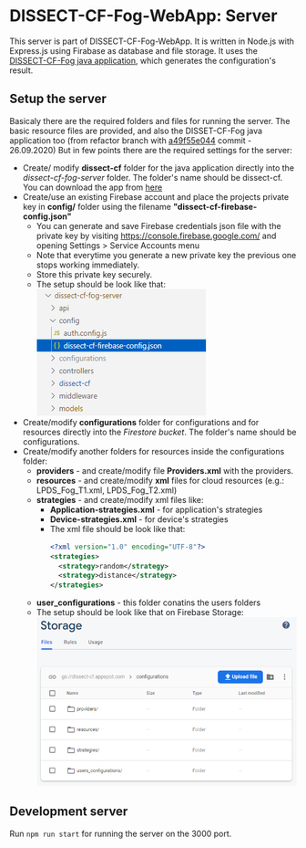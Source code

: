 # DISSECT-CF-Fog-WebApp: Server

This server is part of DISSECT-CF-Fog-WebApp. It is written in Node.js with Express.js using Firabase as database and file storage.
It uses the [DISSECT-CF-Fog java application](https://github.com/andrasmarkus/dissect-cf), which generates the configuration's result.

## Setup the server
Basicaly there are the required folders and files for running the server. The basic resource files are provided, and also the DISSET-CF-Fog java application too (from refactor branch with [a49f55e044](https://github.com/andrasmarkus/dissect-cf/commit/a49f55e044e9294ca84d871070a5b3ad1d9de7ce) commit - 26.09.2020) But in few points there are the required settings for the server:

- Create/ modify **dissect-cf** folder for the java application directly into the *dissect-cf-fog-server* folder. The folder's name should be dissect-cf. You can download the app from [here](https://github.com/andrasmarkus/dissect-cf)
- Create/use an existing Firebase account and place the projects private key in **config/** folder using the filename **"dissect-cf-firebase-config.json"**
  - You can generate and save Firebase credentials json file with the private key by visiting https://console.firebase.google.com/ and opening Settings > Service Accounts menu
  - Note that everytime you generate a new private key the previous one stops working immediately.
  - Store this private key securely.
  - The setup should be look like that:  
![Alt File explorer](../readme-assets/server-setup-file-explorer.png)
- Create/modify **configurations** folder for configurations and for resources directly into the *Firestore bucket*. The folder's name should be configurations.
- Create/modify another folders for resources inside the configurations folder:
  - **providers** - and create/modify file **Providers.xml** with the providers.
  - **resources** - and create/modify **xml** files for cloud resources (e.g.: LPDS_Fog_T1.xml, LPDS_Fog_T2.xml)
  - **strategies** - and create/modify xml files like:
    - **Application-strategies.xml** - for application's strategies
    - **Device-strategies.xml** - for device's strategies
    - The xml file should be look like that:
        ```xml
        <?xml version="1.0" encoding="UTF-8"?>
        <strategies>
          <strategy>random</strategy>
          <strategy>distance</strategy>
        </strategies>
        ```
  - **user_configurations** - this folder conatins the users folders
  - The setup should be look like that on Firebase Storage:  
![Alt File explorer](../readme-assets/firebase-storage-setup-files.PNG)

## Development server

Run `npm run start` for running the server on the 3000 port.
